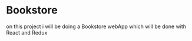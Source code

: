 # Bookstore
on this project i will be doing a Bookstore webApp which will be done with React and Redux

